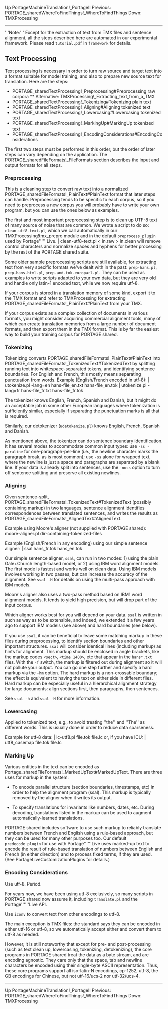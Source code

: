 Up PortageMachineTranslation!_PortageII
Previous: PORTAGE_sharedWhereToFindThings!_WhereToFindThings
Down: TMXProcessing

-------------------------

'''Note:''' Except for the extraction of text from TMX files and sentence alignment, all the steps described here are automated in our experimental framework. Please read `tutorial.pdf` in `framework` for details.

## Text Processing

Text processing is necessary in order to turn raw source and target text into a format suitable for model training, and also to prepare new source text for translation. Here are the steps:

* PORTAGE_sharedTextProcessing!_Preprocessing#Preprocessing raw corpora
** Alternative: TMXProcessing!_Extracting_text_from_a_TMX
* PORTAGE_sharedTextProcessing!_Tokenizing#Tokenizing plain text
* PORTAGE_sharedTextProcessing!_Aligning#Aligning tokenized text
* PORTAGE_sharedTextProcessing!_Lowercasing#Lowercasing tokenized text
* PORTAGE_sharedTextProcessing!_MarkingUp#MarkingUp tokenized text
* PORTAGE_sharedTextProcessing!_EncodingConsiderations#EncodingConsiderations

The first two steps must be performed in this order, but the order of later steps can vary depending on the application. The PORTAGE_sharedFileFormats!_FileFormats section describes the input and output formats for all steps.

### Preprocessing

This is a cleaning step to convert raw text into a normalized
PORTAGE_sharedFileFormats!_PlainText#PlainText format that later steps can handle. Preprocessing tends to be specific to each corpus, so if you need to preprocess a new corpus you will probably have to write your own program, but you can use the ones below as examples.

The first and most important preprocessing step is to clean up UTF-8 text of many source of noise that are common. We wrote a script to do so: `clean-utf8-text.pl`, which we call automatically in our TMXProcessing!tmx_prepro module and in the default `preprocess_plugin` used by Portage''''''Live.
|   clean-utf8-text.pl < in.raw > in.clean
will remove control characters and normalize spaces and hyphens for better processing by the rest of the PORTAGE shared suite.

Some older sample preprocessing scripts are still available, for extracting text from very specific formats we've dealt with in the past: `prep-hans.pl`, `prep-hans-html.pl`, `prep-and-tok-europarl.pl`. They can be used as examples to write scripts adapted to your own data, but they are very old and handle only latin-1 encoded text, while we now require utf-8.

If your corpus is stored in a translation memory of some kind, export it to the TMX format and refer to TMXProcessing for extracting PORTAGE_sharedFileFormats!_PlainText#PlainText from your TMX.

If your corpus exists as a complex collection of documents in various formats, you might consider acquiring commercial alignment tools, many of which can create translation memories from a large number of document formats, and then export them in the TMX format. This is by far the easiest way to build your training corpus for PORTAGE shared.

### Tokenizing

Tokenizing converts PORTAGE_sharedFileFormats!_PlainText#PlainText into 
PORTAGE_sharedFileFormats!_TokenizedText#TokenizedText by splitting running text into whitespace-separated tokens, and identifying sentence boundaries. For English and French, this mostly means separating punctuation from words.
Example (English/French encoded in utf-8):
|   utokenize.pl -lang=en hans-file_en.txt hans-file_en.tok
|   utokenize.pl -lang=fr hans-file_fr.txt hans-file_fr.tok

The tokenizer knows English, French, Spanish and Danish, but it might do an acceptable job in some other European languages where tokenization is sufficiently similar, especially if separating the punctuation marks is all that is required.

Similarly, our detokenizer (`udetokenize.pl`) knows English, French, Spanish and Danish.

As mentioned above, the tokenizer can do sentence boundary identification. It has several modes to accommodate common input types: use `-ss -paraline` for one-paragraph-per-line (i.e., the newline character marks the paragraph break, as is most common); use `-ss` alone for wrapped text, where the newline is just a space and paragraphs are separated by a blank line. If your data is already split into sentences, use the `-noss` option to turn off sentence splitting and preserve all existing newlines.

### Aligning

Given sentence-split, PORTAGE_sharedFileFormats!_TokenizedText#TokenizedText (possibly containing markup) in two languages, sentence alignment identifies correspondences between translated sentences, and writes the results as PORTAGE_sharedFileFormats!_AlignedText#AlignedText.

Example using Moore's aligner (not supplied with PORTAGE shared):
   moore-aligner.pl dir-containing-tokenized-files

Example (English/French in any encoding) using our simple sentence aligner:
|   ssal hans_fr.tok hans_en.tok

Our simple sentence aligner, `ssal`, can run in two modes: 1) using the plain Gale+Church length-based model, or 2) using IBM word alignment models.  The first mode is fastest and works well on clean data.  Using IBM models involves working in two passes, but can increase the accuracy of the alignment.  See `ssal -H` for details on using the multi-pass approach with IBM models.

Moore's aligner also uses a two-pass method based on IBM1 word alignment models.  It tends to yield high precision, but will drop part of the input corpus.

Which aligner works best for you will depend on your data. `ssal` is written in such as way as to be extensible, and indeed, we extended it a few years ago to support IBM models (see above) and hard boundaries (see below).

If you use `ssal`, it can be beneficial to leave some matching markup in these files during preprocessing, to identify section boundaries and other important structures. `ssal` will consider identical lines (including markup) as hints for alignment. This markup should be enclosed in angle brackets, like the markup codes `<sect>`, `<time 1400>`, etc that appear in the `hans*.txt` files. With the `-f` switch, the markup is filtered out during alignment so it will not pollute your output.  You can go one step further and specify a hard markup via the `-hm` option.  The hard markup is a non-crossable boundary; the effect is equivalent to having the text on either side in different files. Hard markup can be especially useful in a hierarchical alignment strategy for large documents: align sections first, then paragraphs, then sentences.

See `ssal -h` and `ssal -H` for more information.

### Lowercasing

Applied to tokenized text, e.g., to avoid treating ''the'' and ''The'' as different words.  This is usually done in order to reduce data sparseness.

Example for utf-8 data:
|   lc-utf8.pl file.tok file.lc
or, if you have ICU:
|   utf8_casemap file.tok file.lc

### Marking Up

Various entities in the text can be encoded as Portage_sharedFileFormats!_MarkedUpText#MarkedUpText. There are three uses for markup in the system:

* To encode parallel structure (section boundaries, timestamps, etc) in order to help the alignment program (ssal). This markup is typically removed by the aligner when it writes its output.

* To specify translations for invariants like numbers, dates, etc. 
During decoding, translations listed in the markup can be used to augment automatically-learned translations.

PORTAGE shared includes software to use such markup to reliably translate numbers between French and English using a rule-based approach, but they can be used for many other purposes too. Our default `predecode_plugin` for use with Portage''''''Live uses marked-up text to encode the result of rule-based translation of numbers between English and French (in either direction) and to process fixed terms, if they are used. (See PortageLiveCustomizationPlugins for details.)

### Encoding Considerations

Use utf-8. Period.

For years now, we have been using utf-8 exclusively, so many scripts in PORTAGE shared now assume it, including `translate.pl` and the Portage''''''Live API.

Use `iconv` to convert text from other encodings to utf-8.

The main exception is TMX files: the standard says they can be encoded in either utf-16 or utf-8, so we automatically accept either and convert them to utf-8 as needed.

However, it is still noteworthy that except for pre- and post-processing (such as text clean up, lowercasing, tokenizing, detokenizing), the core programs in PORTAGE shared treat the data as a byte stream, and are encoding agnostic. They care only that the space, tab and newline characters be encoded using their single-byte ASCII representation. Thus, these core programs support all iso-latin-N encodings, cp-1252, utf-8, the GB encodings for Chinese, but not utf-16/ucs-2 nor utf-32/ucs-4.


-------------------------

Up PortageMachineTranslation!_PortageII
Previous: PORTAGE_sharedWhereToFindThings!_WhereToFindThings
Down: TMXProcessing